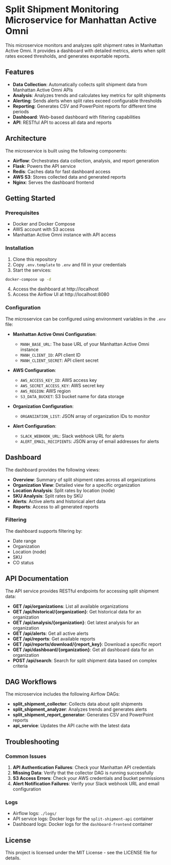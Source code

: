 # Split Shipment Monitoring Microservice for Manhattan Active Omni

This microservice monitors and analyzes split shipment rates in Manhattan Active Omni. It provides a dashboard with detailed metrics, alerts when split rates exceed thresholds, and generates exportable reports.

## Features

- **Data Collection**: Automatically collects split shipment data from Manhattan Active Omni APIs
- **Analysis**: Analyzes trends and calculates key metrics for split shipments
- **Alerting**: Sends alerts when split rates exceed configurable thresholds
- **Reporting**: Generates CSV and PowerPoint reports for different time periods
- **Dashboard**: Web-based dashboard with filtering capabilities
- **API**: RESTful API to access all data and reports

## Architecture

The microservice is built using the following components:

- **Airflow**: Orchestrates data collection, analysis, and report generation
- **Flask**: Powers the API service
- **Redis**: Caches data for fast dashboard access
- **AWS S3**: Stores collected data and generated reports
- **Nginx**: Serves the dashboard frontend

## Getting Started

### Prerequisites

- Docker and Docker Compose
- AWS account with S3 access
- Manhattan Active Omni instance with API access

### Installation

1. Clone this repository
2. Copy `.env.template` to `.env` and fill in your credentials
3. Start the services:

```bash
docker-compose up -d
```

4. Access the dashboard at http://localhost
5. Access the Airflow UI at http://localhost:8080

### Configuration

The microservice can be configured using environment variables in the `.env` file:

- **Manhattan Active Omni Configuration**: 
  - `MANH_BASE_URL`: The base URL of your Manhattan Active Omni instance
  - `MANH_CLIENT_ID`: API client ID
  - `MANH_CLIENT_SECRET`: API client secret

- **AWS Configuration**:
  - `AWS_ACCESS_KEY_ID`: AWS access key
  - `AWS_SECRET_ACCESS_KEY`: AWS secret key
  - `AWS_REGION`: AWS region
  - `S3_DATA_BUCKET`: S3 bucket name for data storage

- **Organization Configuration**:
  - `ORGANIZATION_LIST`: JSON array of organization IDs to monitor

- **Alert Configuration**:
  - `SLACK_WEBHOOK_URL`: Slack webhook URL for alerts
  - `ALERT_EMAIL_RECIPIENTS`: JSON array of email addresses for alerts

## Dashboard

The dashboard provides the following views:

- **Overview**: Summary of split shipment rates across all organizations
- **Organization View**: Detailed view for a specific organization
- **Location Analysis**: Split rates by location (node)
- **SKU Analysis**: Split rates by SKU
- **Alerts**: Active alerts and historical alert data
- **Reports**: Access to all generated reports

### Filtering

The dashboard supports filtering by:

- Date range
- Organization
- Location (node)
- SKU
- CO status

## API Documentation

The API service provides RESTful endpoints for accessing split shipment data:

- **GET /api/organizations**: List all available organizations
- **GET /api/historical/{organization}**: Get historical data for an organization
- **GET /api/analysis/{organization}**: Get latest analysis for an organization
- **GET /api/alerts**: Get all active alerts
- **GET /api/reports**: Get available reports
- **GET /api/reports/download/{report_key}**: Download a specific report
- **GET /api/dashboard/{organization}**: Get all dashboard data for an organization
- **POST /api/search**: Search for split shipment data based on complex criteria

## DAG Workflows

The microservice includes the following Airflow DAGs:

- **split_shipment_collector**: Collects data about split shipments
- **split_shipment_analyzer**: Analyzes trends and generates alerts
- **split_shipment_report_generator**: Generates CSV and PowerPoint reports
- **api_service**: Updates the API cache with the latest data

## Troubleshooting

### Common Issues

1. **API Authentication Failures**: Check your Manhattan API credentials
2. **Missing Data**: Verify that the collector DAG is running successfully
3. **S3 Access Errors**: Check your AWS credentials and bucket permissions
4. **Alert Notification Failures**: Verify your Slack webhook URL and email configuration

### Logs

- Airflow logs: `./logs/`
- API service logs: Docker logs for the `split-shipment-api` container
- Dashboard logs: Docker logs for the `dashboard-frontend` container

## License

This project is licensed under the MIT License - see the LICENSE file for details.